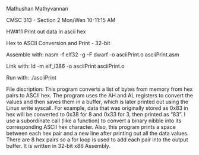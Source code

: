 Mathushan Mathyvannan

CMSC 313 - Section 2 Mon/Wen 10-11:15 AM

HW#11 Print out data in ascii hex

Hex to ASCII Conversion and Print - 32-bit

Assemble with: nasm -f elf32 -g -F dwarf -o asciiPrint.o asciiPrint.asm

Link with: ld -m elf_i386 -o asciiPrint asciiPrint.o

Run with: ./asciiPrint

File discription:
This program converts a list of bytes from memory from hex pairs to ASCII hex. The program uses the AH and AL registers to convert the values and then saves them in a buffer, which is later printed out using the Linux write syscall. For example, data that was originally stored as 0x83 in hex will be converted to 0x38 for 8 and 0x33 for 3, then printed as “83”. I use a subordinate call (like a function) to convert a binary nibble into its corresponding ASCII hex character. Also, this program prints a space between each hex pair and a new line after printing out all the data values. There are 8 hex pairs so a for loop is used to add each pair into the output buffer. It is written in 32-bit x86 Assembly.
